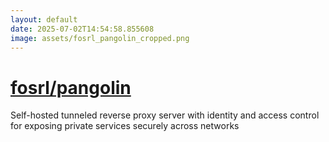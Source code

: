 ```yaml
---
layout: default
date: 2025-07-02T14:54:58.855608
image: assets/fosrl_pangolin_cropped.png
---
```


# [fosrl/pangolin](https://github.com/fosrl/pangolin)

Self-hosted tunneled reverse proxy server with identity and access control for exposing private services securely across networks
